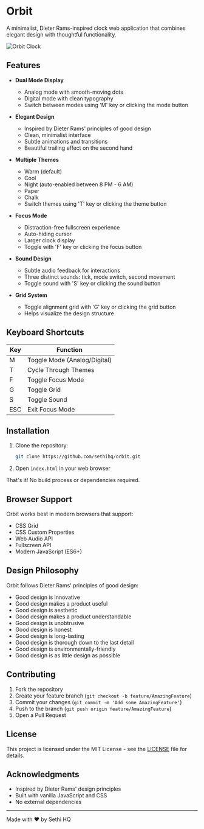 # Orbit

A minimalist, Dieter Rams-inspired clock web application that combines elegant design with thoughtful functionality.

![Orbit Clock](preview.png)

## Features

- **Dual Mode Display**
  - Analog mode with smooth-moving dots
  - Digital mode with clean typography
  - Switch between modes using 'M' key or clicking the mode button

- **Elegant Design**
  - Inspired by Dieter Rams' principles of good design
  - Clean, minimalist interface
  - Subtle animations and transitions
  - Beautiful trailing effect on the second hand

- **Multiple Themes**
  - Warm (default)
  - Cool
  - Night (auto-enabled between 8 PM - 6 AM)
  - Paper
  - Chalk
  - Switch themes using 'T' key or clicking the theme button

- **Focus Mode**
  - Distraction-free fullscreen experience
  - Auto-hiding cursor
  - Larger clock display
  - Toggle with 'F' key or clicking the focus button

- **Sound Design**
  - Subtle audio feedback for interactions
  - Three distinct sounds: tick, mode switch, second movement
  - Toggle sound with 'S' key or clicking the sound button

- **Grid System**
  - Toggle alignment grid with 'G' key or clicking the grid button
  - Helps visualize the design structure

## Keyboard Shortcuts

| Key | Function |
|-----|----------|
| M | Toggle Mode (Analog/Digital) |
| T | Cycle Through Themes |
| F | Toggle Focus Mode |
| G | Toggle Grid |
| S | Toggle Sound |
| ESC | Exit Focus Mode |

## Installation

1. Clone the repository:
   ```bash
   git clone https://github.com/sethihq/orbit.git
   ```

2. Open `index.html` in your web browser

That's it! No build process or dependencies required.

## Browser Support

Orbit works best in modern browsers that support:
- CSS Grid
- CSS Custom Properties
- Web Audio API
- Fullscreen API
- Modern JavaScript (ES6+)

## Design Philosophy

Orbit follows Dieter Rams' principles of good design:
- Good design is innovative
- Good design makes a product useful
- Good design is aesthetic
- Good design makes a product understandable
- Good design is unobtrusive
- Good design is honest
- Good design is long-lasting
- Good design is thorough down to the last detail
- Good design is environmentally-friendly
- Good design is as little design as possible

## Contributing

1. Fork the repository
2. Create your feature branch (`git checkout -b feature/AmazingFeature`)
3. Commit your changes (`git commit -m 'Add some AmazingFeature'`)
4. Push to the branch (`git push origin feature/AmazingFeature`)
5. Open a Pull Request

## License

This project is licensed under the MIT License - see the [LICENSE](LICENSE) file for details.

## Acknowledgments

- Inspired by Dieter Rams' design principles
- Built with vanilla JavaScript and CSS
- No external dependencies

---

Made with ♥ by Sethi HQ 